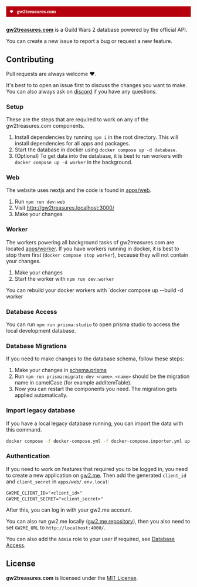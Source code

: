 # [![gw2treasures.com](.github/readme.png)](https://gw2treasures.com)

**[gw2treasures.com](https://gw2treasures.com)** is a Guild Wars 2 database powered by the official API.

You can create a new issue to report a bug or request a new feature.

## Contributing

Pull requests are always welcome ❤️.

It's best to to open an issue first to discuss the changes you want to make. You can also always ask on [discord](https://discord.gg/gvx6ZSE) if you have any questions.

### Setup

These are the steps that are required to work on any of the gw2treasures.com components.

1. Install dependencies by running `npm i` in the root directory. This will install dependencies for all apps and packages.
2. Start the database in docker using `docker compose up -d database`.
3. (Optional) To get data into the database, it is best to run workers with `docker compose up -d worker` in the background.

### Web

The website uses nextjs and the code is found in [apps/web](apps/web/).

1. Run `npm run dev:web`
2. Visit http://gw2treasures.localhost:3000/
3. Make your changes

### Worker

The workers powering all background tasks of gw2treasures.com are located [apps/worker](apps/worker/). If you have workers running in docker, it is best to stop them first (`docker compose stop worker`), because they will not contain your changes.

1. Make your changes
2. Start the worker with `npm run dev:worker`

You can rebuild your docker workers with `docker compose up --build -d worker

### Database Access

You can run `npm run prisma:studio` to open prisma studio to access the local development database.

### Database Migrations

If you need to make changes to the database schema, follow these steps:

1. Make your changes in [schema.prisma](packages/database/prisma/schema.prisma)
2. Run `npm run prisma:migrate-dev <name>`. `<name>` should be the migration name in camelCase (for example addItemTable).
3. Now you can restart the components you need. The migration gets applied automatically.

### Import legacy database

If you have a local legacy database running, you can import the data with this command.

```sh
docker compose -f docker-compose.yml -f docker-compose.importer.yml up legacy-importer
```

### Authentication

If you need to work on features that required you to be logged in, you need to create a new application on [gw2.me](https://gw2.me/). Then add the generated `client_id` and `client_secret` in `apps/web/.env.local`:

```
GW2ME_CLIENT_ID="<client_id>"
GW2ME_CLIENT_SECRET="<client_secret>"
```

After this, you can log in with your gw2.me account.

You can also run gw2.me locally ([gw2.me repository](https://github.com/GW2Treasures/gw2.me)), then you also need to set `GW2ME_URL` to `http://localhost:4000/`.

You can also add the `Admin` role to your user if required, see [Database Access](#database-access).

## License
**gw2treasures.com** is licensed under the [MIT License](LICENSE).
